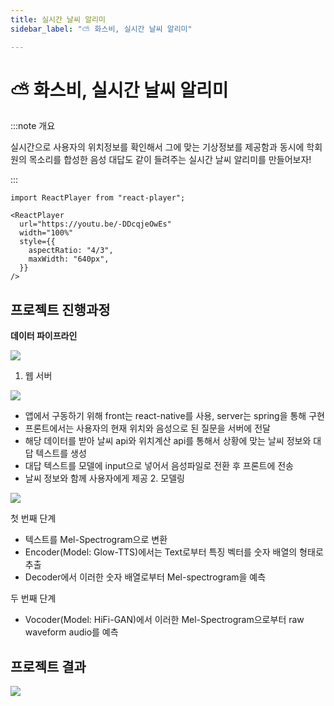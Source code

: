 ```yaml
---
title: 실시간 날씨 알리미
sidebar_label: "⛅️ 화스비, 실시간 날씨 알리미"

---
```

# ⛅️ 화스비, 실시간 날씨 알리미

:::note 개요

실시간으로 사용자의 위치정보를 확인해서 그에 맞는 기상정보를 제공함과 동시에 학회원의 목소리를 합성한 음성 대답도 같이 들려주는 실시간 날씨 알리미를 만들어보자!

:::

```mdx-code-block
import ReactPlayer from "react-player";

<ReactPlayer
  url="https://youtu.be/-DDcqjeOwEs"
  width="100%"
  style={{
    aspectRatio: "4/3",
    maxWidth: "640px",
  }}
/>
```

## 프로젝트 진행과정

**데이터 파이프라인**

![](https://res.cloudinary.com/dr6b9c9ko/image/upload/v1666968048/conference/2021-1/%EC%8B%A4%EC%8B%9C%EA%B0%84%20%EB%82%A0%EC%94%A8%20%EC%95%8C%EB%A6%AC%EB%AF%B8/weather_1_c8vfh6.png)

1. 웹 서버

![](https://res.cloudinary.com/dr6b9c9ko/image/upload/v1666968045/conference/2021-1/%EC%8B%A4%EC%8B%9C%EA%B0%84%20%EB%82%A0%EC%94%A8%20%EC%95%8C%EB%A6%AC%EB%AF%B8/weather_2_vxz9tq.png)

* 앱에서 구동하기 위해 front는 react-native를 사용, server는 spring을 통해 구현
* 프론트에서는 사용자의 현재 위치와 음성으로 된 질문을 서버에 전달
* 해당 데이터를 받아 날씨 api와 위치계산 api를 통해서 상황에 맞는 날씨 정보와 대답 텍스트를 생성
* 대답 텍스트를 모델에 input으로 넣어서 음성파일로 전환 후 프론트에 전송
* 날씨 정보와 함께 사용자에게 제공
  2. 모델링

![](https://res.cloudinary.com/dr6b9c9ko/image/upload/v1666968045/conference/2021-1/%EC%8B%A4%EC%8B%9C%EA%B0%84%20%EB%82%A0%EC%94%A8%20%EC%95%8C%EB%A6%AC%EB%AF%B8/weather_3_dn5fgc.png)

첫 번째 단계

* 텍스트를 Mel-Spectrogram으로 변환
* Encoder(Model: Glow-TTS)에서는 Text로부터 특징 벡터를 숫자 배열의 형태로 추출
* Decoder에서 이러한 숫자 배열로부터 Mel-spectrogram을 예측

두 번째 단계

* Vocoder(Model: HiFi-GAN)에서 이러한 Mel-Spectrogram으로부터 raw waveform audio를 예측

## 프로젝트 결과

![](https://res.cloudinary.com/dr6b9c9ko/image/upload/v1666968056/conference/2021-1/%EC%8B%A4%EC%8B%9C%EA%B0%84%20%EB%82%A0%EC%94%A8%20%EC%95%8C%EB%A6%AC%EB%AF%B8/weather_4_bcyd6v.png)